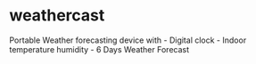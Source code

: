 # weathercast
Portable Weather forecasting device with - Digital clock - Indoor temperature humidity - 6 Days Weather Forecast
